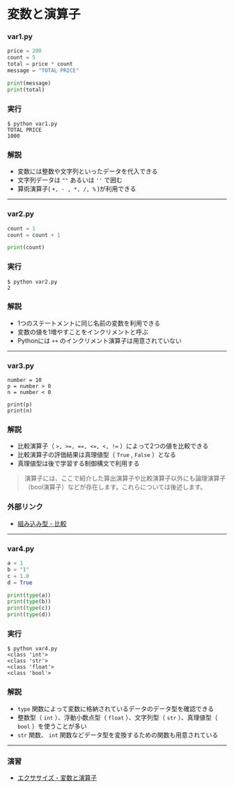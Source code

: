 # 変数と演算子

### var1.py

``` python
price = 200
count = 5
total = price * count
message = "TOTAL PRICE"

print(message)
print(total)
```

### 実行

``` 
$ python var1.py
TOTAL PRICE
1000
```

### 解説

* 変数には整数や文字列といったデータを代入できる
* 文字列データは `""` あるいは `''` で囲む
* 算術演算子( `+, - , *, /, %` )が利用できる

---

### var2.py

``` python
count = 1
count = count + 1

print(count)
```

### 実行

``` 
$ python var2.py
2
```

### 解説

* 1つのステートメントに同じ名前の変数を利用できる
* 変数の値を1増やすことをインクリメントと呼ぶ
* Pythonには `++` のインクリメント演算子は用意されていない

---

### var3.py

``` 
number = 10
p = number > 0
n = number < 0

print(p)
print(n)
```

### 解説

* 比較演算子（ `>, >=, ==, <=, <, !=` ）によって2つの値を比較できる
* 比較演算子の評価結果は真理値型（ `True` , `False` ）となる
* 真理値型は後で学習する制御構文で利用する

> 演算子には、ここで紹介した算出演算子や比較演算子以外にも論理演算子（bool演算子）などが存在します。これらについては後述します。

### 外部リンク

* [組み込み型 - 比較](https://docs.python.org/ja/3/library/stdtypes.html#comparisons)

---

### var4.py

``` python
a = 1
b = "1"
c = 1.0
d = True

print(type(a))
print(type(b))
print(type(c))
print(type(d))
```

### 実行

``` 
$ python var4.py 
<class 'int'>
<class 'str'>
<class 'float'>
<class 'bool'>
```

### 解説

* `type` 関数によって変数に格納されているデータのデータ型を確認できる
* 整数型（ `int` ）、浮動小数点型（ `float` ）、文字列型（ `str` ）、真理値型（ `bool` ）を使うことが多い
* `str` 関数、 `int` 関数などデータ型を変換するための関数も用意されている

---

### 演習

* [エクササイズ - 変数と演算子](../ex/02_basic_ex.md)
